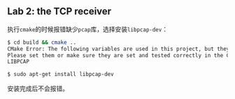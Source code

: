 ## Lab 2: the TCP receiver

执行`cmake`的时候报错缺少`pcap`库，选择安装`libpcap-dev`：

```bash
$ cd build && cmake ..
CMake Error: The following variables are used in this project, but they are set to NOTFOUND.
Please set them or make sure they are set and tested correctly in the CMake files:
LIBPCAP

$ sudo apt-get install libpcap-dev
```

安装完成后不会报错。